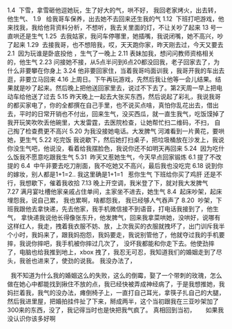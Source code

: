 1.4  下雪，拿雪砸他逗她玩，生了好大的气，哄不好， 我回老家烤火，出去转，他生气、
1.9   给我哥车保养，出去她不去回来还生我的气
1.12  下班打吧游戏，他来找我，我给他背资料分析，不想听，我去关里面的灯，不让关吵了起来 13 号一直哄还是生气
1.25  去我姑家，我问车停哪里，她插嘴，我说闭嘴，她不高兴，吵了起来
1.29  去接我哥，也不想陪我，哎，天天跑你家，昨天刚去过，今天又要去
2.1  因为玩谁是卧底投他 ，生气了一晚上
2.11 表妹加我，想问问教师资格相关的，他生气
2.23 问接她不接，从5点半问到6点20都没回我，老子回家去了，为什么非要攀在你身上
3.24 他非要回家住，当着我哥吗面训我 ，我哥开我的车出去逛，非要立马回来
4.16 上周日。下午再玩游戏，先然后我让他等一会儿结果。结果就是吵了起来。然后晚上把他送回家里去，说过不下去了。第2天周一早上把电动车给他送了过去
5.15 昨天晚上一起去大张买东西，然后说起了彩礼，我说我哥的都买家电了，你的全都撰在自己手里，也不说买点啥，真怕你乱花出去，借出去，平时的日常开销也不付出，回来生气，没买西瓜，就一直生我气，吃饭馍掉了我开玩笑吹吹丢他碗里，大发雷霆，去医院检查，让她帮忙扫二维码，不扫， 自己掏了检查费更不高兴
5.20 为我没接她电话。大发脾气 河滩看到一片黄花，要哄她，更生气
5.22 吃完饭 我说歇下，然后她打扫桌子，把垃圾桶放在沙发上，我说你没生气吧，他说没，看着给我摆脸色，我说你还不如明天再回来
5.24  因为吃什么饭我不愿意吃跟我生气
5.31  昨天又惹她生气，今天早点回家锻炼
6.1 提了不改提的
6.4  中午非要去吃刀削面，我不吃她又不高兴，最后我也没吃完
6.18 说到你的嫁妆，别人都是1+1=2.. 我这里确是1+1=1   惹你生气 下班给你买了鸡肝 还是不行，我想歇下，催着我收拾
7.13 晚上开空调，我米登了下，就对我大发脾气
7.27 满月宴吐槽他家亲戚占住单间，主家坐不进去，她生气
8.4  起床吵架，起床埋怨我，说自己累， 我也累啊，啥都怨我， 我已经够人气吞声了
8.20  吵架，下班我跟他去拿快递，先去他家，我手机微信接不到语音，打电话我接到了，他生气， 拿快递我说他长得像张东升，他发脾气，回来我拿菜哄她，没哄好，说哪有这样红人，我走，拽着我衣服不妨、放，上次我买的衣服就拽坏了，出门训斥我半个小时，我妈来了，跟我妈抱怨，我妈要走，我说别管他了，他就夺过我的手机要摔，我说你摔吧，我手机被你摔过几次了， 没坏我都能和你走下去。他使劲摔了，电脑也给我推到地上，xbox 拽了，我忍无可忍，我知道我们的婚姻走到了尽头，我爸也进来了，使劲的说我。 我没办法了，

  我不知道为什么我的婚姻这么的失败，这么的倒霉，娶了一个带刺的玫瑰，怎么做在她心中都能找到揪住不放的点，我已经快被弄成神经病了，于是我想推她，我妈拦着我，我气的没办法，瘫倒椅子上，一直打自己耳光，拿筷子扎自己的大腿，然后我进里屋，把婚拍挂件扯了下来，掰成两半，这个当初跟我在三亚吵架加了300来的东西，没了，我记得当时也是快把我气疯了。 真相回到当初，
  
  如果我没认识你该多好啊
